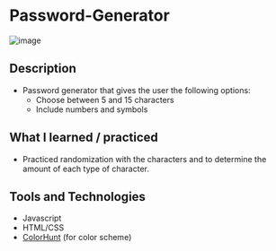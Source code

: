 # Password-Generator

![image](https://github.com/RyanKHawkins/Password-Generator/assets/50811019/3cbb948c-a358-4d38-bb64-21ee28cd00b0)

## Description
- Password generator that gives the user the following options:
    - Choose between 5 and 15 characters
    - Include numbers and symbols
## What I learned / practiced
- Practiced randomization with the characters and to determine the amount of each type of character.
## Tools and Technologies
- Javascript
- HTML/CSS
- [ColorHunt](https://colorhunt.co) (for color scheme)
